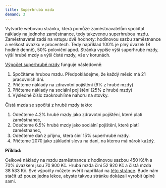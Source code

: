 ```yaml
---
title: Superhrubá mzda
demand: 3
---
```


Vytvořte webovou stránku, která pomůže zaměstnavatelům spočítat náklady na jednoho zaměstnance, tedy takzvenou superhrubou mzdu. Zaměstnavetel zadá na vstupu dvě hodnoty: hodinovou sazbu zaměstnance a velikost úvazku v procentech. Tedy například 100% je plný úvazek (8 hodině denně), 50% poloviční apod. Stránka vypíše výši superhrubé mzdy, výší hrubé mzdy a výší čisté mzdy, vše v korunách.

[Výpočet superhrubé mzdy](https://cs.wikipedia.org/wiki/Superhrub%C3%A1_mzda#V%C3%BDpo%C4%8Det_superhrub%C3%A9_mzdy) funguje následovně:

1. Spočítáme hrubou mzdu. Předpokládejme, že každý měsíc má 21 pracovních dní.
1. Přičteme náklady na zdravotní pojištění (9% z hrubé mzdy)
1. Přičteme náklady na sociální pojištění (25% z hrubé mzdy)
1. Výsledné číslo zaokrouhlíme nahoru na stovky.

Čistá mzda se spočítá z hrubé mzdy takto:

1. Odečteme 4.2% hrubé mzdy jako zdravotní pojištění, které platí zaměstnanec,
1. Odečteme 6.5% hrubé mzdy jako sociální pojištění, které platí zaměstnanec,
1. Odečteme daň z příjmu, která činí 15% superhrubé mzdy.
1. Přičteme 2070 jako základní slevu na dani, na kterou má nárok každý.

**Příklad:**

Celkové náklady na mzdu zaměstnance z hodinovou sazbou 450 Kč/h a 70% úvazkem jsou 70&nbsp;900 Kč. Hrubá mzda činí 52&nbsp;920 Kč a čistá mzda 38&nbsp;533 Kč. Své výpočty můžete ověřit například na [této stránce](https://www.vypocet.cz/cista-mzda). Bude nám stačit už pouze jedna lekce, abyste takvou stránku dokázali vyrobit úplně sami.
